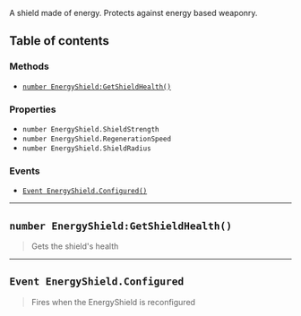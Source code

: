 A shield made of energy. Protects against energy based weaponry.

## Table of contents

### Methods

* [`number EnergyShield:GetShieldHealth()`](#number-energyshieldgetshieldhealth)

### Properties

* `number EnergyShield.ShieldStrength`
* `number EnergyShield.RegenerationSpeed`
* `number EnergyShield.ShieldRadius`

### Events

* [`Event EnergyShield.Configured()`](#event-energyshieldconfigured)

___

## `number EnergyShield:GetShieldHealth()`

> Gets the shield's health

___

## `Event EnergyShield.Configured`

> Fires when the EnergyShield is reconfigured
